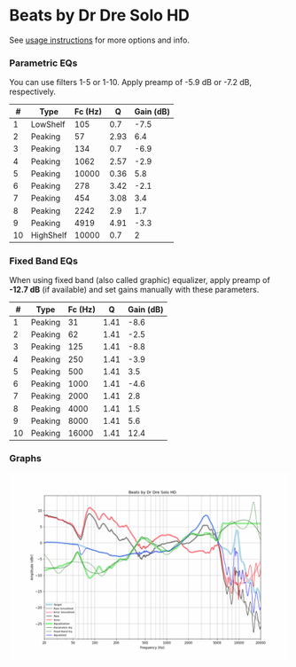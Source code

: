 # Beats by Dr Dre Solo HD
See [usage instructions](https://github.com/jaakkopasanen/AutoEq#usage) for more options and info.

### Parametric EQs
You can use filters 1-5 or 1-10. Apply preamp of -5.9 dB or -7.2 dB, respectively.

|   # | Type      |   Fc (Hz) |    Q |   Gain (dB) |
|-----|-----------|-----------|------|-------------|
|   1 | LowShelf  |       105 | 0.7  |        -7.5 |
|   2 | Peaking   |        57 | 2.93 |         6.4 |
|   3 | Peaking   |       134 | 0.7  |        -6.9 |
|   4 | Peaking   |      1062 | 2.57 |        -2.9 |
|   5 | Peaking   |     10000 | 0.36 |         5.8 |
|   6 | Peaking   |       278 | 3.42 |        -2.1 |
|   7 | Peaking   |       454 | 3.08 |         3.4 |
|   8 | Peaking   |      2242 | 2.9  |         1.7 |
|   9 | Peaking   |      4919 | 4.91 |        -3.3 |
|  10 | HighShelf |     10000 | 0.7  |         2   |

### Fixed Band EQs
When using fixed band (also called graphic) equalizer, apply preamp of **-12.7 dB** (if available) and set gains manually with these parameters.

|   # | Type    |   Fc (Hz) |    Q |   Gain (dB) |
|-----|---------|-----------|------|-------------|
|   1 | Peaking |        31 | 1.41 |        -8.6 |
|   2 | Peaking |        62 | 1.41 |        -2.5 |
|   3 | Peaking |       125 | 1.41 |        -8.8 |
|   4 | Peaking |       250 | 1.41 |        -3.9 |
|   5 | Peaking |       500 | 1.41 |         3.5 |
|   6 | Peaking |      1000 | 1.41 |        -4.6 |
|   7 | Peaking |      2000 | 1.41 |         2.8 |
|   8 | Peaking |      4000 | 1.41 |         1.5 |
|   9 | Peaking |      8000 | 1.41 |         5.6 |
|  10 | Peaking |     16000 | 1.41 |        12.4 |

### Graphs
![](./Beats%20by%20Dr%20Dre%20Solo%20HD.png)
